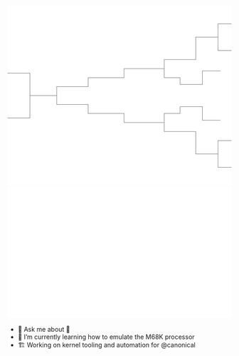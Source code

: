 ![](https://github.com/corytodd/github-stats/blob/master/generated/lobster_alpha.svg)
![](https://github.com/corytodd/github-stats/blob/master/generated/languages.svg)

- 💬 Ask me about 🍞
- 🌱 I’m currently learning how to emulate the M68K processor
- 🏗️ Working on kernel tooling and automation for @canonical
